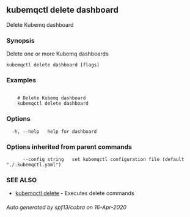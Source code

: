 ## kubemqctl delete dashboard

Delete Kubemq dashboard

### Synopsis

Delete one or more Kubemq dashboards

```
kubemqctl delete dashboard [flags]
```

### Examples

```

 	# Delete Kubemq dashboard
	kubemqctl delete dashboard

```

### Options

```
  -h, --help   help for dashboard
```

### Options inherited from parent commands

```
      --config string   set kubemqctl configuration file (default "./.kubemqctl.yaml")
```

### SEE ALSO

* [kubemqctl delete](kubemqctl_delete.md)	 - Executes delete commands

###### Auto generated by spf13/cobra on 16-Apr-2020
